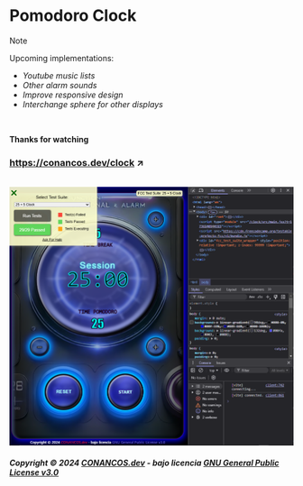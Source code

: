 # Pomodoro Clock

> [!NOTE] 
> Upcoming implementations:
>
> - _Youtube music lists_
> - _Other alarm sounds_
> - _Improve responsive design_
> - _Interchange sphere for other displays_

<br>

**Thanks for watching**

### https://conancos.dev/clock ↗

<br>

<img src="./public/Passed-29.png" alt="img clock" width="600px">


##### <p>Copyright © 2024 <a href="https://www.linkedin.com/in/joaquin-martinez-cortes">CONANCOS.dev</a> - bajo licencia <a href="https://www.gnu.org/licenses/gpl-3.0.html">GNU General Public License v3.0</a></p>